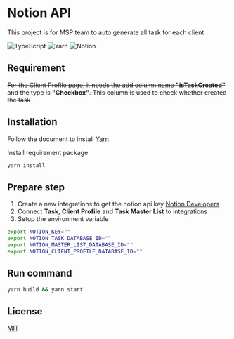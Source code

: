 # Notion API

This project is for MSP team to auto generate all task for each client

![TypeScript](https://img.shields.io/badge/TypeScript-007ACC?style=for-the-badge&logo=typescript&logoColor=white)
![Yarn](https://img.shields.io/badge/Yarn-2C8EBB?style=for-the-badge&logo=yarn&logoColor=white)
![Notion](https://img.shields.io/badge/Notion-000000?style=for-the-badge&logo=notion&logoColor=white)

## Requirement

~~For the Client Profile page, it needs the add column name **"isTaskCreated"** and the type is **"Checkbox"**. This column is used to check whether created the task~~

## Installation

Follow the document to install [Yarn](https://classic.yarnpkg.com/lang/en/docs/install/#mac-stable)

Install requirement package

```sh
yarn install
```

## Prepare step

1. Create a new integrations to get the notion api key
   [Notion Developers](https://www.notion.so/my-integrations)
1. Connect **Task**, **Client Profile** and **Task Master List** to integrations
1. Setup the environment variable

```sh
export NOTION_KEY=""
export NOTION_TASK_DATABASE_ID=""
export NOTION_MASTER_LIST_DATABASE_ID=""
export NOTION_CLIENT_PROFILE_DATABASE_ID=""
```

## Run command

```sh
yarn build && yarn start
```

## License

[MIT](https://choosealicense.com/licenses/mit/)
